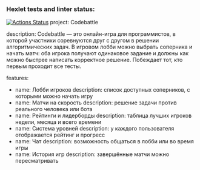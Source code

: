 ### Hexlet tests and linter status:
[![Actions Status](https://github.com/polina-and16/qa-engineer-project-85/actions/workflows/hexlet-check.yml/badge.svg)](https://github.com/polina-and16/qa-engineer-project-85/actions)
project: Codebattle

description: 
  Codebattle — это онлайн-игра для программистов, в которой участники соревнуются
  друг с другом в решении алгоритмических задач. В игровом лобби можно выбрать
  соперника и начать матч: оба игрока получают одинаковое задание и должны как
  можно быстрее написать корректное решение. Побеждает тот, кто первым проходит
  все тесты.

features:
  - name: Лобби игроков
    description: список доступных соперников, с которыми можно начать игру
  - name: Матчи на скорость
    description: решение задачи против реального человека или бота
  - name: Рейтинги и лидерборды
    description: таблица лучших игроков недели, месяца и всего времени
  - name: Система уровней
    description: у каждого пользователя отображается рейтинг и прогресс
  - name: Чат
    description: возможность общаться в лобби или во время игры
  - name: История игр
    description: завершённые матчи можно пересматривать


